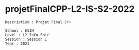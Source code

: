# projetFinalCPP-L2-IS-S2-2022

    Description : Projet Final C++

    School : ESIH
    Level : L2 Info-Soir
    Session : Session 1
    Year : 2021
